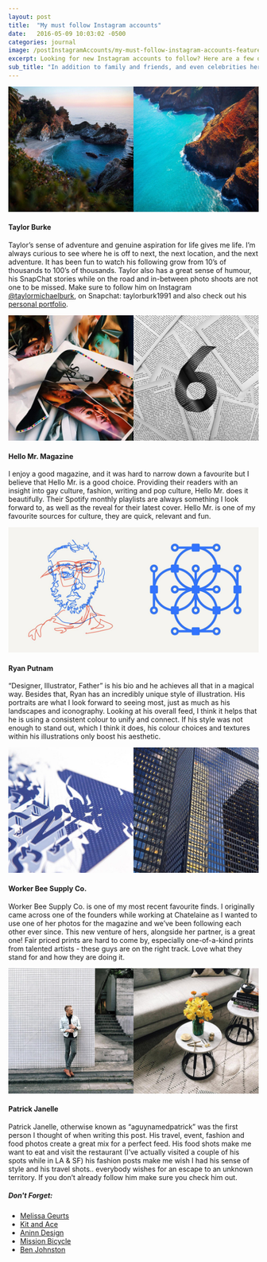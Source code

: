```yaml
---
layout: post
title:  "My must follow Instagram accounts"
date:   2016-05-09 10:03:02 -0500
categories: journal
image: /postInstagramAccounts/my-must-follow-instagram-accounts-featured.jpg
excerpt: Looking for new Instagram accounts to follow? Here are a few of my favourites that I follow and also some honourable mentions.
sub_title: "In addition to family and friends, and even celebrities here is my must follow list."
---
```


<div class="postImg">
  <a href="https://www.instagram.com/taylormichaelburk/">
    <img src="/img/postInstagramAccounts/my-must-follow-instagram-accounts-taylormichaelburk-4.jpg" />
  </a>
</div>

#### Taylor Burke

Taylor’s sense of adventure and genuine aspiration for life gives me life. I’m always curious to see where he is off to next, the next location, and the next adventure. It has been fun to watch his following grow from 10’s of thousands to 100’s of thousands. Taylor also has a great sense of humour, his SnapChat stories while on the road and in-between photo shoots are not one to be missed. Make sure to follow him on Instagram [@taylormichaelburk](https://www.instagram.com/taylormichaelburk/), on Snapchat: taylorburk1991 and also check out his [personal portfolio](http://www.taylorburk.com).

<div class="postImg">
  <a href="https://www.instagram.com/hellomr/">
    <img src="/img/postInstagramAccounts/my-must-follow-instagram-accounts-hellomr-3.jpg" />
  </a>
</div>

#### Hello Mr. Magazine

I enjoy a good magazine, and it was hard to narrow down a favourite but I believe that Hello Mr. is a good choice. Providing their readers with an insight into gay culture, fashion, writing and pop culture, Hello Mr. does it beautifully. Their Spotify monthly playlists are always something I look forward to, as well as the reveal for their latest cover. Hello Mr. is one of my favourite sources for culture, they are quick, relevant and fun.

<div class="postImg">
  <a href="https://www.instagram.com/ryanputnam/">
    <img src="/img/postInstagramAccounts/my-must-follow-instagram-accounts-ryanputnam-2.jpg" />
  </a>
</div>

#### Ryan Putnam

“Designer, Illustrator, Father” is his bio and he achieves all that in a magical way. Besides that, Ryan has an incredibly unique style of illustration. His portraits are what I look forward to seeing most, just as much as his landscapes and iconography. Looking at his overall feed, I think it helps that he is using a consistent colour to unify and connect. If his style was not enough to stand out, which I think it does, his colour choices and textures within his illustrations only boost his aesthetic.

<div class="postImg">
  <a href="https://www.instagram.com/workerbeesupply/">
    <img src="/img/postInstagramAccounts/my-must-follow-instagram-accounts-workerbeesupply-1.jpg" />
  </a>
</div>

#### Worker Bee Supply Co.

Worker Bee Supply Co. is one of my most recent favourite finds. I originally came across one of the founders while working at Chatelaine as I wanted to use one of her photos for the magazine and we’ve been following each other ever since. This new venture of hers, alongside her partner, is a great one! Fair priced prints are hard to come by, especially one-of-a-kind prints from talented artists - these guys are on the right track. Love what they stand for and how they are doing it.

<div class="postImg">
  <a href="https://www.instagram.com/aguynamedpatrick/">
    <img src="/img/postInstagramAccounts/my-must-follow-instagram-accounts-aguynamedpatrick-1.jpg" />
  </a>
</div>

#### Patrick Janelle

Patrick Janelle, otherwise known as “aguynamedpatrick” was the first person I thought of when writing this post. His travel, event, fashion and food photos create a great mix for a perfect feed. His food shots make me want to eat and visit the restaurant (I’ve actually visited a couple of his spots while in LA & SF) his fashion posts make me wish I had his sense of style and his travel shots.. everybody wishes for an escape to an unknown territory. If you don’t already follow him make sure you check him out.

##### Don't Forget:

- [Melissa Geurts](https://www.instagram.com/melissageurts/)
- [Kit and Ace](https://www.instagram.com/kitandace/)
- [Aninn Design](https://www.instagram.com/aninndesign/)
- [Mission Bicycle](https://www.instagram.com/missionbicycle/)
- [Ben Johnston](https://www.instagram.com/benjohnstondesign/)
